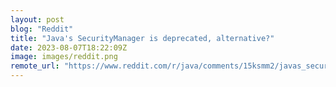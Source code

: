 ```yaml
---
layout: post
blog: "Reddit"
title: "Java's SecurityManager is deprecated, alternative?"
date: 2023-08-07T18:22:09Z
image: images/reddit.png
remote_url: "https://www.reddit.com/r/java/comments/15ksmm2/javas_securitymanager_is_deprecated_alternative/"
---
```

